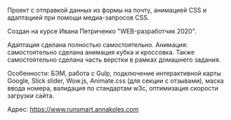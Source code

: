 Проект с отправкой данных из формы на почту, анимацией CSS и адаптацией при помощи медиа-запросов CSS. 

Создан на курсе Ивана Петриченко "WEB-разработчик 2020".

Адаптация сделана полностью самостоятельно. Анимация: самостоятельно сделана анимация кубка и кроссовка. Также самостоятельно сделана часть верстки в рамках домашнего задания.

Особенности: БЭМ, работа с Gulp, подключение интерактивной карты Google, Slick slider, Wow.js, Animate.css (для секции с отзывами), маска ввода номера, валидация по стандартам w3c, оптимизация скорости загрузки сайта.

Aдрес: https://www.runsmart.annakoles.com
